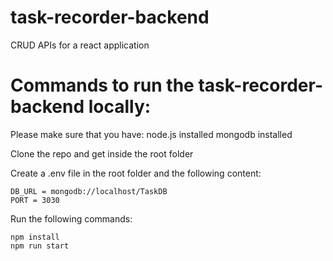 # task-recorder-backend
CRUD APIs for a react application

# Commands to run the task-recorder-backend locally:

Please make sure that you have:
node.js installed
mongodb installed

Clone the repo and get inside the root folder

Create a .env file in the root folder and the following content:
```
DB_URL = mongodb://localhost/TaskDB
PORT = 3030

```
Run the following commands:
```
npm install 
npm run start

